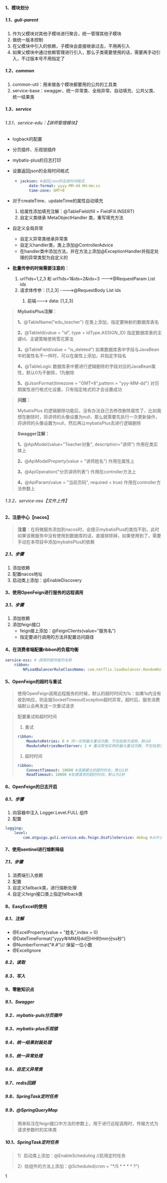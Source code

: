 #### 1、模块划分

##### 1.1、guli-parent

1. 作为父模块对其他子模块进行聚合，统一管理其他子模块
2. 做统一版本控制
3. 在父模块中引入的依赖，子模块会直接继承过去，不用再引入
4. 如果父模块中通过依赖管理进行引入，那么子类需要使用的话，需要再手动引入，不过版本号不用指定了
 
##### 1.2、common

1. common-util：用来做各个模块都要用的公共的工具类
2. service-base：swagger、统一异常类、全局异常、自动填充、公共父类、统一结果类

##### 1.3、service

###### 1.3.1、service-edu：【讲师管理模块】

- logback的配置

- 分页插件、乐观锁插件

- mybatis-plus的日志打印

- 设置返回json的全局时间格式

  - ```yml
    jackson: #返回json的全局时间格式
        date-format: yyyy-MM-dd HH:mm:ss
        time-zone: GMT+8
    ```

- 对于createTime、updateTime的属性自动填充

  1. 给属性添加填充注解：@TableField(fill = FieldFill.INSERT)
  2. 自定义类继承 MetaObjectHandler 类，重写填充方法

- 自定义全局异常

  - 自定义异常类继承异常类
  - 自定义handler类，类上添加@ControllerAdvice
  - 在handler类中添加方法，并在方法上添加@ExceptionHandler并指定处理的异常类型为自定义的

- **批量传参的时候需要注意的**：

  1. url?ids=1,2,3 和 url?ids=1&ids=2&ids=3      --->@RequestParam List<String> ids
  2. 请求体传参：[1,2,3]                                ---->@RequestBody List<String> ids
     1. 前端--->	data: [1,2,3]

> **MybatisPlus注解**：
>
> **1、**@TableName("edu_teacher") 在类上添加，指定要映射的数据库表名
>
> **2、**@TableId(value = "id", type = IdType.ASSIGN_ID) 指定数据库表的主键id，主键策略使用雪花算法
>
> **3、**@TableField(value = "is_deleted") 如果数据库表中字段与JavaBean中的属性名不一样时，可以在属性上添加，并指定字段名
>
> **4、**@TableLogic 数据库表中要进行逻辑删除的字段对应的JavaBean属性，默认0为不删除，1为删除
>
> **5、**@JsonFormat(timezone = "GMT+8",pattern = "yyy-MM-dd") 对日期属性进行格式化设置，只有指定格式的才会设置成功

> **问题：**
>
> MybatisPlus 的逻辑删除功能后，没有办法自己去修改删除属性了，比如我想在删除时，将讲师的头像设置为null，那么就需要先执行一次更新操作，将讲师的头像设置为null，然后再让mybatisPlus去进行逻辑删除

> **Swagger注解：**
>
> **1、**@ApiModel(value="Teacher对象", description="讲师") 作用在类实体上
>
> **2、**@ApiModelProperty(value = "讲师姓名") 作用在属性上
>
> **3、**@ApiOperation("分页讲师列表") 作用在controller方法上
>
> **4、**@ApiParam(value = "当前页码", required = true) 作用在controller方法参数上

###### 1.3.2、service-oss【文件上传】



#### 2、注册中心【nacos】

> **注意**：在将微服务添加到nacos时，会提示mybatisPlus的类找不到，此时如果该微服务中没有使用到数据库的话，直接排除掉，如果使用到了，需要手动在本项目中添加mybatisPlus的依赖

##### 2.1、步骤

1. 添加依赖
2. 配置nacos地址
3. 启动类上添加：@EnableDiscovery

#### 3、使用OpenFeign进行服务的远程调用

##### 3.1、步骤

1. 添加依赖
2. 添加feign接口
   - feign接上添加：@FeignClients(value="服务名")
   - 指定要进行调用的方法并配置访问路径

#### 4、在消费者端配置ribbon的负载均衡

```yml
service-oss: # 调用的提供者的名称
    ribbon:
        NFLoadBalancerRuleClassName: com.netflix.loadbalancer.RandomRule #负载均衡策略
```





#### 5、OpenFeign的超时与重试

> 使用OpenFeign调用远程服务的时候，默认的超时时间为1s：如果1s内没有收到响应，则会报SocketTimeoutException超时异常，超时后，服务消费端默认会再发送一次重试请求



> 配置重试和超时时间
>
> 1. 重试
>
> ```yml
> ribbon:
>     MaxAutoRetries: 0 # 同一实例最大重试次数，不包括首次调用，默认0
>     MaxAutoRetriesNextServer: 1 # 重试其他实例的最大重试次数，不包括首次所选的server，默认1
> ```
>
> 1. 超时时间
>
> ```yml
> ribbon:
>     ConnectTimeout: 10000 #连接建立的超时时长，默认1秒
>     ReadTimeout: 10000 #处理请求的超时时间，默认为1秒
> ```
>
> 

#### 6、OpenFeign的日志开启

##### 6.1、步骤

1. 向容器中注入 Logger.Level.FULL 组件
2. 配置

```yml
logging:
    level:
        com.atguigu.guli.service.edu.feign.OssFileService: debug #以什么级别监控哪个接口
```

#### 7、使用sentinel进行熔断降级

##### 7.1、步骤

1. 消费端引入依赖
2. 配置
3. 自定义fallback类，进行熔断处理
4. 自定义feign接口类上指定fallback类

#### 8、EasyExcel的使用

##### 8.1、注解

- @ExcelProperty(value = "姓名",index = 0)
- @DateTimeFormat("yyyy年MM月dd日HH时mm分ss秒")
- @NumberFormat("#.#")// 保留一位小数
- @ExcelIgnore

##### 8.2、读取



##### 8.3、写入



#### 9、零散知识点

##### 9.1、Swagger



##### 9.2、mybatis-puls分页插件



##### 9.3、mybatis-plus乐观锁



##### 9.4、统一结果封装处理



##### 9.5、统一异常处理



##### 9.6、自定义异常类



##### 9.7、redis回顾



##### 9.8、SpringTask定时任务



##### 9.9、@SpringQueryMap

> 用来标注在feign接口中方法的参数上，用于进行远程调用时，传输方式为请求参数时的实体类



##### 10.1、SpringTask定时任务

> 1）启动类上添加：@EnableScheduling //启用定时任务
>
> 2）给组件的方法上添加：@Scheduled(cron = "*/5 * * * * ?")

1





